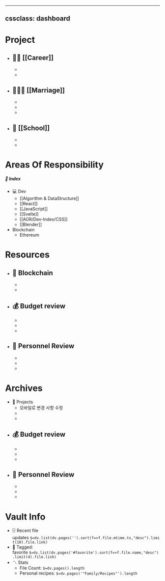 
---
cssclass: dashboard
---


# [](https://github.com/TfTHacker/DashboardPlusPlus/blob/master/Dashboard%2B%2B.md#family)Project

- 👨‍💻 [[Career]]
    - 
    - 
    - 
- 👨‍👩‍👦 [[Marriage]]
    - 
    - 
    - 
    - 
- 🏫 [[School]]
    - 
    - 
    - 
# [](https://github.com/TfTHacker/DashboardPlusPlus/blob/master/Dashboard%2B%2B.md#personal-projects)Areas Of Responsibility

##### 📌 Index
- 💻 Dev
    - [[Algorithm & DataStructure]]
    - [[React]]
    - [[JavaScript]]
    - [[Svelte]]
    - [[AOR/Dev-Index/CSS]]
    - [[Blender]]
- Blockchain
	- Ethereum

# [](https://github.com/TfTHacker/DashboardPlusPlus/blob/master/Dashboard%2B%2B.md#work)Resources

- 🔗 Blockchain
    - 
    - 
    - 
- 💰 Budget review
    - 
    - 
    - 
    - 
- 👥 Personnel Review
    - 
    - 
    - 
    - 

# [](https://github.com/TfTHacker/DashboardPlusPlus/blob/master/Dashboard%2B%2B.md#work)Archives

- 💼 Projects
    - 모바일로 변경 사항 수정
    - 
    - 
- 💰 Budget review
    - 
    - 
    - 
    - 
- 👥 Personnel Review
    - 
    - 
    - 
    - 
# [](https://github.com/TfTHacker/DashboardPlusPlus/blob/master/Dashboard%2B%2B.md#vault-info)Vault Info

- 🗄️ Recent file updates `$=dv.list(dv.pages('').sort(f=>f.file.mtime.ts,"desc").limit(10).file.link)`
- 🔖 Tagged: favorite `$=dv.list(dv.pages('#favorite').sort(f=>f.file.name,"desc").limit(4).file.link)`
- 〽️ Stats
    - File Count: `$=dv.pages().length`
    - Personal recipes: `$=dv.pages('"Family/Recipes"').length`